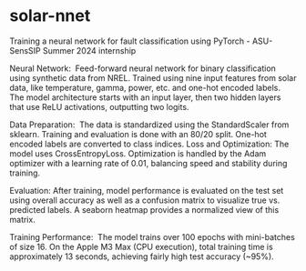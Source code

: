 # solar-nnet
Training a neural network for fault classification using PyTorch - ASU-SensSIP Summer 2024 internship

Neural Network: 
Feed-forward neural network for binary classification using synthetic data from NREL. Trained using nine input features from solar data, like temperature, gamma, power, etc. and one-hot encoded labels. The model architecture starts with an input layer, then two hidden layers that use ReLU activations, outputting two logits.

Data Preparation: 
The data is standardized using the StandardScaler from sklearn. Training and evaluation is done with an 80/20 split. One-hot encoded labels are converted to class indices.
Loss and Optimization: The model uses CrossEntropyLoss. Optimization is handled by the Adam optimizer with a learning rate of 0.01, balancing speed and stability during training.

Evaluation:
After training, model performance is evaluated on the test set using overall accuracy as well as a confusion matrix to visualize true vs. predicted labels. A seaborn heatmap provides a normalized view of this matrix.

Training Performance: 
The model trains over 100 epochs with mini-batches of size 16. On the Apple M3 Max (CPU execution), total training time is approximately 13 seconds, achieving fairly high test accuracy (~95%).
